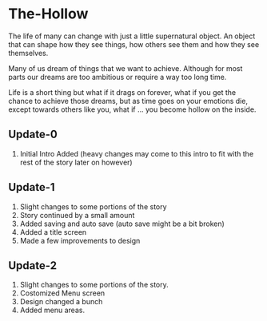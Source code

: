 # The-Hollow
The life of many can change with just a little supernatural object. An object that can shape how they see things, how others see them and how they see themselves.

Many of us dream of things that we want to achieve. Although for most parts our dreams are too ambitious or require a way too long time.

Life is a short thing but what if it drags on forever, what if you get the chance to achieve those dreams, but as time goes on your emotions die, except towards others like you, what if ... you become hollow on the inside.

## Update-0

1. Initial Intro Added (heavy changes may come to this intro to fit with the rest of the story later on however)

## Update-1

1. Slight changes to some portions of the story
2. Story continued by a small amount
3. Added saving and auto save (auto save might be a bit broken)
4. Added a title screen
5. Made a few improvements to design

## Update-2

1. Slight changes to some portions of the story.
2. Costomized Menu screen
3. Design changed a bunch
4. Added menu areas.
